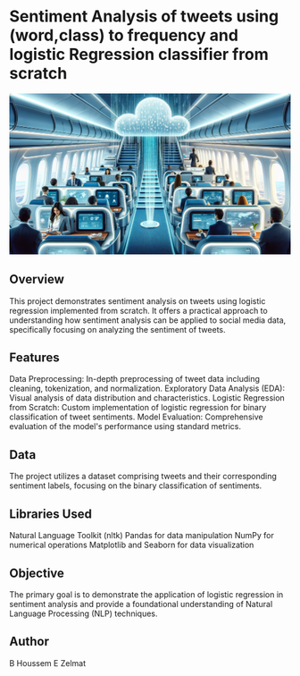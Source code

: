 # Sentiment Analysis of tweets using (word,class) to frequency and logistic Regression classifier from scratch



![alt text](https://github.com/BheZelmat/Elevating-Airline-Customer-Experience-An-Analytical-and-Predictive-Approach-to-Satisfaction-Metrics-/blob/main/image.png?raw=true)

## Overview
This project demonstrates sentiment analysis on tweets using logistic regression implemented from scratch. It offers a practical approach to understanding how sentiment analysis can be applied to social media data, specifically focusing on analyzing the sentiment of tweets.

## Features
Data Preprocessing: In-depth preprocessing of tweet data including cleaning, tokenization, and normalization.
Exploratory Data Analysis (EDA): Visual analysis of data distribution and characteristics.
Logistic Regression from Scratch: Custom implementation of logistic regression for binary classification of tweet sentiments.
Model Evaluation: Comprehensive evaluation of the model's performance using standard metrics.
## Data
The project utilizes a dataset comprising tweets and their corresponding sentiment labels, focusing on the binary classification of sentiments.

## Libraries Used
Natural Language Toolkit (nltk)
Pandas for data manipulation
NumPy for numerical operations
Matplotlib and Seaborn for data visualization
## Objective
The primary goal is to demonstrate the application of logistic regression in sentiment analysis and provide a foundational understanding of Natural Language Processing (NLP) techniques.


## Author 
B Houssem E Zelmat 
